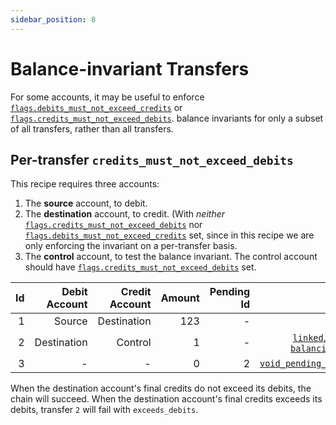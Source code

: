 ```yaml
---
sidebar_position: 8
---
```


# Balance-invariant Transfers

For some accounts, it may be useful to enforce
[`flags.debits_must_not_exceed_credits`](../../reference/account.md#flagsdebits_must_not_exceed_credits)
or
[`flags.credits_must_not_exceed_debits`](../../reference/account.md#flagscredits_must_not_exceed_debits).
balance invariants for only a subset of all transfers, rather than all transfers.

## Per-transfer `credits_must_not_exceed_debits`

This recipe requires three accounts:
1. The **source** account, to debit.
2. The **destination** account, to credit. (With _neither_
  [`flags.credits_must_not_exceed_debits`](../../reference/account.md#flagscredits_must_not_exceed_debits) nor
  [`flags.debits_must_not_exceed_credits`](../../reference/account.md#flagsdebits_must_not_exceed_credits) set,
  since in this recipe we are only enforcing the invariant on a per-transfer basis.
3. The **control** account, to test the balance invariant. The control account should have
  [`flags.credits_must_not_exceed_debits`](../../reference/account.md#flagscredits_must_not_exceed_debits)
  set.

| Id | Debit Account | Credit Account | Amount | Pending Id |                                               Flags |
| -: | ------------: | -------------: | -----: | ---------: | --------------------------------------------------: |
|  1 |        Source |    Destination |    123 |          - | [`linked`](../../reference/transfer.md#flagslinked) |
|  2 |   Destination |        Control |      1 |          - | [`linked`](../../reference/transfer.md#flagslinked), [`pending`](../../reference/transfer.md#flagspending), [`balancing_debit`](../../reference/transfer.md#flagsbalancing_debit) |
|  3 |             - |              - |      0 |          2 | [`void_pending_transfer`](../../reference/transfer.md#flagsvoid_pending_transfer) |

When the destination account's final credits do not exceed its debits, the chain will succeed.
When the destination account's final credits exceeds its debits, transfer `2` will fail with `exceeds_debits`.
